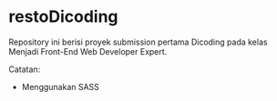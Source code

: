 # restoDicoding
Repository ini berisi proyek submission pertama Dicoding pada kelas Menjadi Front-End Web Developer Expert.

Catatan: <br />
- Menggunakan SASS
